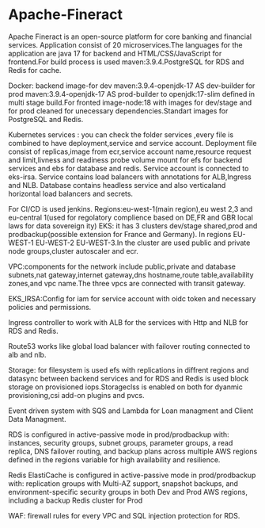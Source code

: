 # Apache-Fineract

Apache Fineract is an open-source platform for core banking and financial services. Application consist of 20 microservices.The languages for the application are java 17 for backend and HTML/CSS/JavaScript for frontend.For build process is used maven:3.9.4.PostgreSQL for RDS and Redis for cache.

Docker: backend image-for dev maven:3.9.4-openjdk-17 AS dev-builder for prod maven:3.9.4-openjdk-17 AS prod-builder to openjdk:17-slim defined in multi stage build.For fronted image-node:18 with images for dev/stage and for prod cleaned for unecessary dependencies.Standart images for PostgreSQL and Redis.

Kubernetes services : you can check the folder services ,every file is combined to have deployment,service and service account. Deployment file consist of replicas,image from ecr,service account name,resource request and limit,livness and readiness probe volume mount for efs for backend services and ebs for database and redis. Service account is connected to eks-irsa. Service contains load balancers with annotations for ALB,Ingress and NLB. Database contains headless service and also verticaland horizontal load balancers and secrets.

For CI/CD is used jenkins.
Regions:eu-west-1(main region),eu west 2,3 and eu-central 1(used for regolatory complience based on DE,FR and GBR local laws for data sovereign ity)
EKS: it has 3 clusters dev/stage shared,prod and prodbackup(possible extension for France and Germany). In regions EU-WEST-1 EU-WEST-2 EU-WEST-3.In the cluster are used public and private node groups,cluster autoscaler and ecr.

VPC:components for the network include public,private and database subnets,nat gateway,internet gateway,dns hostname,route table,availability zones,and vpc name.The three vpcs are connected with transit gateway.

EKS_IRSA:Config for iam for service account with oidc token and necessary policies and permissions.

Ingress controller to work with ALB for the services with Http and NLB for RDS and Redis.

Route53 works like global load balancer with failover routing connected to alb and nlb.

Storage: for filesystem is used efs with replications in diffrent regions and datasync between backend services and for RDS and Redis is used block storage on provisioned iops.Storageclss is enabled on both for dyanmic provisioning,csi add-on plugins and pvcs.

Event driven system with SQS and Lambda for Loan managment and Client Data Managment.

RDS is configured in active-passive mode in prod/prodbackup with: instances, security groups, subnet groups, parameter groups, a read replica, DNS failover routing, and backup plans across multiple AWS regions defined in the regions variable for high availability and resilience.

Redis ElastiCache is configured in active-passive mode in prod/prodbackup with: replication groups with Multi-AZ support, snapshot backups, and environment-specific security groups in both Dev and Prod AWS regions, including a backup Redis cluster for Prod

WAF: firewall rules for every VPC and SQL injection protection for RDS.
